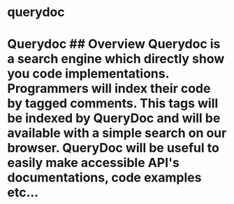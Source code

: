 # querydoc
# Querydoc  ## Overview  Querydoc is a **search engine** which directly show you **code implementations**. Programmers will **index their code** by **tagged comments**. This tags will be **indexed** by QueryDoc and will be available with a simple search on our browser. QueryDoc will be useful to **easily** make accessible **API's documentations**, **code examples** etc...
